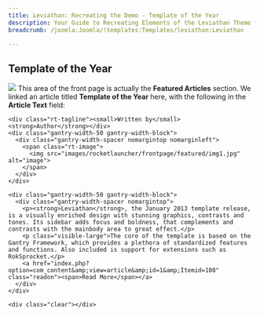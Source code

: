 ```yaml
---
title: Leviathan: Recreating the Demo - Template of the Year
description: Your Guide to Recreating Elements of the Leviathan Theme for Joomla
breadcrumb: /joomla:Joomla/!templates:Templates/leviathan:Leviathan

---
```


Template of the Year
-----
![][demo]
This area of the front page is actually the **Featured Articles** section. We linked an article titled **Template of the Year** here, with the following in the **Article Text** field:

~~~
<div class="rt-tagline"><small>Written by</small> <strong>Author</strong></div>
<div class="gantry-width-50 gantry-width-block">
  <div class="gantry-width-spacer nomargintop nomarginleft">
    <span class="rt-image">
      <img src="images/rocketlauncher/frontpage/featured/img1.jpg" alt="image">
    </span>
  </div>
</div>

<div class="gantry-width-50 gantry-width-block">
  <div class="gantry-width-spacer nomargintop">
    <p><strong>Leviathan</strong>, the January 2013 template release, is a visually enriched design with stunning graphics, contrasts and tones. Its sidebar adds focus and boldness, that complements and contrasts with the mainbody area to great effect.</p>
    <p class="visible-large">The core of the template is based on the Gantry Framework, which provides a plethora of standardized features and functions. Also included is support for extensions such as RokSprocket.</p>
    <a href="index.php?option=com_content&amp;view=article&amp;id=1&amp;Itemid=108" class="readon"><span>Read More</span></a>
  </div>
</div>

<div class="clear"></div>
~~~

[demo]: assets/demo_8.jpeg